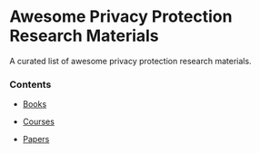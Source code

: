# Awesome Privacy Protection Research Materials

A curated list of awesome privacy protection research materials.

### Contents

- [Books](books)

- [Courses](courses)

- [Papers](papers)